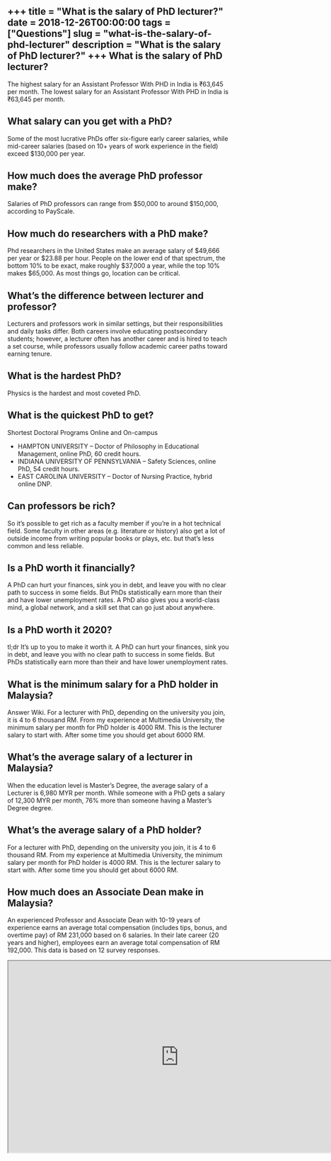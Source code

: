 +++
title = "What is the salary of PhD lecturer?"
date = 2018-12-26T00:00:00
tags = ["Questions"]
slug = "what-is-the-salary-of-phd-lecturer"
description = "What is the salary of PhD lecturer?"
+++
What is the salary of PhD lecturer?
-----------------------------------

The highest salary for an Assistant Professor With PHD in India is ₹63,645 per month. The lowest salary for an Assistant Professor With PHD in India is ₹63,645 per month.

What salary can you get with a PhD?
-----------------------------------

Some of the most lucrative PhDs offer six-figure early career salaries, while mid-career salaries (based on 10+ years of work experience in the field) exceed $130,000 per year.

How much does the average PhD professor make?
---------------------------------------------

Salaries of PhD professors can range from $50,000 to around $150,000, according to PayScale.

How much do researchers with a PhD make?
----------------------------------------

Phd researchers in the United States make an average salary of $49,666 per year or $23.88 per hour. People on the lower end of that spectrum, the bottom 10% to be exact, make roughly $37,000 a year, while the top 10% makes $65,000. As most things go, location can be critical.

What’s the difference between lecturer and professor?
-----------------------------------------------------

Lecturers and professors work in similar settings, but their responsibilities and daily tasks differ. Both careers involve educating postsecondary students; however, a lecturer often has another career and is hired to teach a set course, while professors usually follow academic career paths toward earning tenure.

What is the hardest PhD?
------------------------

Physics is the hardest and most coveted PhD.

What is the quickest PhD to get?
--------------------------------

Shortest Doctoral Programs Online and On-campus

- HAMPTON UNIVERSITY – Doctor of Philosophy in Educational Management, online PhD, 60 credit hours.
- INDIANA UNIVERSITY OF PENNSYLVANIA – Safety Sciences, online PhD, 54 credit hours.
- EAST CAROLINA UNIVERSITY – Doctor of Nursing Practice, hybrid online DNP.

Can professors be rich?
-----------------------

So it’s possible to get rich as a faculty member if you’re in a hot technical field. Some faculty in other areas (e.g. literature or history) also get a lot of outside income from writing popular books or plays, etc. but that’s less common and less reliable.

Is a PhD worth it financially?
------------------------------

A PhD can hurt your finances, sink you in debt, and leave you with no clear path to success in some fields. But PhDs statistically earn more than their and have lower unemployment rates. A PhD also gives you a world-class mind, a global network, and a skill set that can go just about anywhere.

Is a PhD worth it 2020?
-----------------------

tl;dr It’s up to you to make it worth it. A PhD can hurt your finances, sink you in debt, and leave you with no clear path to success in some fields. But PhDs statistically earn more than their and have lower unemployment rates.

What is the minimum salary for a PhD holder in Malaysia?
--------------------------------------------------------

Answer Wiki. For a lecturer with PhD, depending on the university you join, it is 4 to 6 thousand RM. From my experience at Multimedia University, the minimum salary per month for PhD holder is 4000 RM. This is the lecturer salary to start with. After some time you should get about 6000 RM.

What’s the average salary of a lecturer in Malaysia?
----------------------------------------------------

When the education level is Master’s Degree, the average salary of a Lecturer is 6,980 MYR per month. While someone with a PhD gets a salary of 12,300 MYR per month, 76% more than someone having a Master’s Degree degree.

What’s the average salary of a PhD holder?
------------------------------------------

For a lecturer with PhD, depending on the university you join, it is 4 to 6 thousand RM. From my experience at Multimedia University, the minimum salary per month for PhD holder is 4000 RM. This is the lecturer salary to start with. After some time you should get about 6000 RM.

How much does an Associate Dean make in Malaysia?
-------------------------------------------------

An experienced Professor and Associate Dean with 10-19 years of experience earns an average total compensation (includes tips, bonus, and overtime pay) of RM 231,000 based on 6 salaries. In their late career (20 years and higher), employees earn an average total compensation of RM 192,000. This data is based on 12 survey responses.

<iframe allow="accelerometer; autoplay; clipboard-write; encrypted-media; gyroscope; picture-in-picture" allowfullscreen="" class="__youtube_prefs__  epyt-is-override  no-lazyload" data-no-lazy="1" data-origheight="433" data-origwidth="770" data-skipgform_ajax_framebjll="" height="433" id="_ytid_27171" loading="lazy" src="https://www.youtube.com/embed/D92-LbNN77M?enablejsapi=1&autoplay=0&cc_load_policy=0&cc_lang_pref=&iv_load_policy=1&loop=0&modestbranding=0&rel=1&fs=1&playsinline=0&autohide=2&theme=dark&color=red&controls=1&" title="YouTube player" width="770"></iframe>
